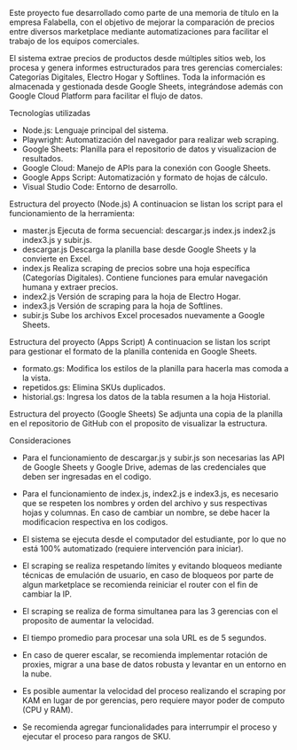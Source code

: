 Este proyecto fue desarrollado como parte de una memoria de título en la empresa Falabella, con el objetivo de mejorar la comparación de precios entre diversos marketplace mediante automatizaciones para facilitar el trabajo de los equipos comerciales.

El sistema extrae precios de productos desde múltiples sitios web, los procesa y genera informes estructurados para tres gerencias comerciales: Categorías Digitales, Electro Hogar y Softlines. Toda la información es almacenada y gestionada desde Google Sheets, integrándose además con Google Cloud Platform para facilitar el flujo de datos.

Tecnologías utilizadas
- Node.js: Lenguaje principal del sistema.
- Playwright: Automatización del navegador para realizar web scraping.
- Google Sheets: Planilla para el repositorio de datos y visualizacion de resultados.
- Google Cloud: Manejo de APIs para la conexión con Google Sheets.
- Google Apps Script: Automatización y formato de hojas de cálculo.
- Visual Studio Code: Entorno de desarrollo.

Estructura del proyecto (Node.js)
A continuacion se listan los script para el funcionamiento de la herramienta:
- master.js	Ejecuta de forma secuencial: descargar.js index.js index2.js index3.js y subir.js.
- descargar.js	Descarga la planilla base desde Google Sheets y la convierte en Excel.
- index.js	Realiza scraping de precios sobre una hoja específica (Categorías Digitales). Contiene funciones para emular navegación humana y extraer precios.
- index2.js	Versión de scraping para la hoja de Electro Hogar.
- index3.js	Versión de scraping para la hoja de Softlines.
- subir.js	Sube los archivos Excel procesados nuevamente a Google Sheets.

Estructura del proyecto (Apps Script)
A continuacion se listan los script para gestionar el formato de la planilla contenida en Google Sheets.
- formato.gs: Modifica los estilos de la planilla para hacerla mas comoda a la vista.
- repetidos.gs: Elimina SKUs duplicados.
- historial.gs: Ingresa los datos de la tabla resumen a la hoja Historial.

Estructura del proyecto (Google Sheets)
Se adjunta una copia de la planilla en el repositorio de GitHub con el proposito de visualizar la estructura.

Consideraciones
- Para el funcionamiento de descargar.js y subir.js son necesarias las API de Google Sheets y Google Drive, ademas de las credenciales que deben ser ingresadas en el codigo.
- Para el funcionamiento de index.js, index2.js e index3.js, es necesario que se respeten los nombres y orden del archivo y sus respectivas hojas y columnas. En caso de cambiar un nombre, se debe hacer la modificacion respectiva en los codigos.

- El sistema se ejecuta desde el computador del estudiante, por lo que no está 100% automatizado (requiere intervención para iniciar).

- El scraping se realiza respetando límites y evitando bloqueos mediante técnicas de emulación de usuario, en caso de bloqueos por parte de algun marketplace se recomienda reiniciar el router con el fin de cambiar la IP.
- El scraping se realiza de forma simultanea para las 3 gerencias con el proposito de aumentar la velocidad.
- El tiempo promedio para procesar una sola URL es de 5 segundos.

- En caso de querer escalar, se recomienda implementar rotación de proxies, migrar a una base de datos robusta y levantar en un entorno en la nube.
- Es posible aumentar la velocidad del proceso realizando el scraping por KAM en lugar de por gerencias, pero requiere mayor poder de computo (CPU y RAM).
- Se recomienda agregar funcionalidades para interrumpir el proceso y ejecutar el proceso para rangos de SKU.
